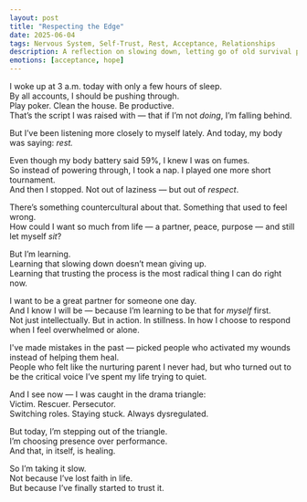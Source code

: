 ```yaml
---
layout: post
title: "Respecting the Edge"
date: 2025-06-04
tags: Nervous System, Self-Trust, Rest, Acceptance, Relationships
description: A reflection on slowing down, letting go of old survival patterns, and building trust in the self again.
emotions: [acceptance, hope]
---
```


I woke up at 3 a.m. today with only a few hours of sleep.  
By all accounts, I should be pushing through.  
Play poker. Clean the house. Be productive.  
That’s the script I was raised with — that if I’m not *doing*, I’m falling behind.

But I’ve been listening more closely to myself lately. And today, my body was saying: *rest.*

Even though my body battery said 59%, I knew I was on fumes.  
So instead of powering through, I took a nap. I played one more short tournament.  
And then I stopped. Not out of laziness — but out of *respect*.

There’s something countercultural about that. Something that used to feel wrong.  
How could I want so much from life — a partner, peace, purpose — and still let myself *sit*?

But I’m learning.  
Learning that slowing down doesn’t mean giving up.  
Learning that trusting the process is the most radical thing I can do right now.

I want to be a great partner for someone one day.  
And I know I will be — because I’m learning to be that for *myself* first.  
Not just intellectually. But in action. In stillness. In how I choose to respond when I feel overwhelmed or alone.

I've made mistakes in the past — picked people who activated my wounds instead of helping them heal.  
People who felt like the nurturing parent I never had, but who turned out to be the critical voice I’ve spent my life trying to quiet.

And I see now — I was caught in the drama triangle:  
Victim. Rescuer. Persecutor.  
Switching roles. Staying stuck. Always dysregulated.

But today, I’m stepping out of the triangle.  
I’m choosing presence over performance.  
And that, in itself, is healing.

So I’m taking it slow.  
Not because I’ve lost faith in life.  
But because I’ve finally started to trust it.
